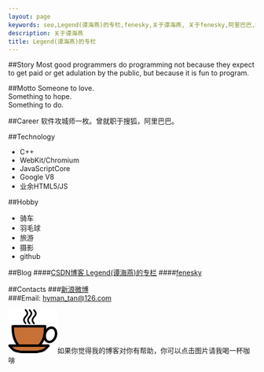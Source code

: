 ```yaml
---
layout: page
keywords: seo,Legend(谭海燕)的专栏,fenesky,关于谭海燕, 关于fenesky,阿里巴巴,杭州
description: 关于谭海燕
title: Legend(谭海燕)的专栏
---
```


##Story
Most good programmers do programming not because they expect to get paid or get adulation by the public, but because it is fun to program.  

##Motto
Someone to love.   
Something to hope.  
Something to do.

##Career 
软件攻城师一枚。曾就职于搜狐，阿里巴巴。

##Technology 
+ C++
+ WebKit/Chromium
+ JavaScriptCore
+ Google V8
+ 业余HTML5/JS


##Hobby
+ 骑车
+ 羽毛球
+ 旅游
+ 摄影
+ github

##Blog
####[CSDN博客 Legend(谭海燕)的专栏](http://blog.csdn.net/feiyinzilgd)
####[fenesky](http://www.fenesky.com)

##Contacts
###[新浪微博](http://weibo.com/vernalday)  
###Email: [hyman_tan@126.com](mailto:hyman_tan@126.com)

[![Alt text](/res/images/coffee2.png)](https://me.alipay.com/tanhaiyan)如果你觉得我的博客对你有帮助，你可以点击图片请我喝一杯咖啡